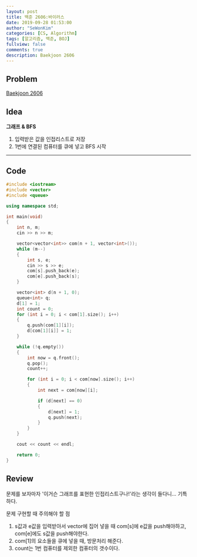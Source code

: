 ```yaml
---
layout: post
title: 백준 2606:바이러스
date: 2019-09-28 01:53:00
author: "SeWonKim"
categories: [CS, Algorithm]
tags: [알고리즘, 백준, BOJ]
fullview: false
comments: true
description: Baekjoon 2606
---
```


## Problem

[Baekjoon 2606](https://www.acmicpc.net/problem/2606)

## Idea

**그래프 & BFS**

1. 입력받은 값을 인접리스트로 저장
2. 1번에 연결된 컴퓨터를 큐에 넣고 BFS 시작

---

## Code

```cpp
#include <iostream>
#include <vector>
#include <queue>

using namespace std;

int main(void)
{
    int n, m;
    cin >> n >> m;

    vector<vector<int>> com(n + 1, vector<int>());
    while (m--)
    {
        int s, e;
        cin >> s >> e;
        com[s].push_back(e);
        com[e].push_back(s);
    }

    vector<int> d(n + 1, 0);
    queue<int> q;
    d[1] = 1;
    int count = 0;
    for (int i = 0; i < com[1].size(); i++)
    {
        q.push(com[1][i]);
        d[com[1][i]] = 1;
    }

    while (!q.empty())
    {
        int now = q.front();
        q.pop();
        count++;

        for (int i = 0; i < com[now].size(); i++)
        {
            int next = com[now][i];

            if (d[next] == 0)
            {
                d[next] = 1;
                q.push(next);
            }
        }
    }

    cout << count << endl;

    return 0;
}
```

## Review

문제를 보자마자 '이거슨 그래프를 표현한 인접리스트구나!'라는 생각이 들다니... 기특하다.

문제 구현할 때 주의해야 할 점

1. s값과 e값을 입력받아서 vector에 집어 넣을 때 com[s]에 e값을 push해야하고, com[e]에도 s값을 push해야한다.
2. com[1]의 요소들을 큐에 넣을 때, 방문처리 해준다.
3. count는 1번 컴퓨터를 제외한 컴퓨터의 갯수이다.
